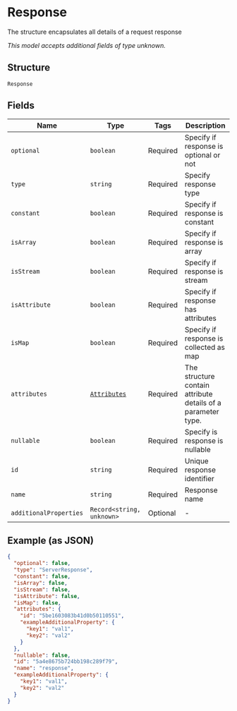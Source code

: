 
# Response

The structure encapsulates all details of a request response

*This model accepts additional fields of type unknown.*

## Structure

`Response`

## Fields

| Name | Type | Tags | Description |
|  --- | --- | --- | --- |
| `optional` | `boolean` | Required | Specify if response is optional or not |
| `type` | `string` | Required | Specify response type |
| `constant` | `boolean` | Required | Specify if response is constant |
| `isArray` | `boolean` | Required | Specify if response is array |
| `isStream` | `boolean` | Required | Specify if response is stream |
| `isAttribute` | `boolean` | Required | Specify  if response has attributes |
| `isMap` | `boolean` | Required | Specify if response is collected as map |
| `attributes` | [`Attributes`](../../doc/models/attributes.md) | Required | The structure contain attribute details of a parameter type. |
| `nullable` | `boolean` | Required | Specify is response is nullable |
| `id` | `string` | Required | Unique response identifier |
| `name` | `string` | Required | Response name |
| `additionalProperties` | `Record<string, unknown>` | Optional | - |

## Example (as JSON)

```json
{
  "optional": false,
  "type": "ServerResponse",
  "constant": false,
  "isArray": false,
  "isStream": false,
  "isAttribute": false,
  "isMap": false,
  "attributes": {
    "id": "5be1603083b41d0b50110551",
    "exampleAdditionalProperty": {
      "key1": "val1",
      "key2": "val2"
    }
  },
  "nullable": false,
  "id": "5a4e8675b724bb198c289f79",
  "name": "response",
  "exampleAdditionalProperty": {
    "key1": "val1",
    "key2": "val2"
  }
}
```

